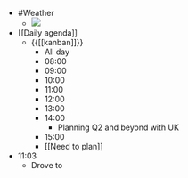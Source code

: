 - #Weather
    - ![](https://firebasestorage.googleapis.com/v0/b/firescript-577a2.appspot.com/o/imgs%2Fapp%2FDavidsroam%2FKtS_G2uaBt.png?alt=media&token=1d426c45-fd76-4ca1-bd09-b8a6d69145dc)
- [[Daily agenda]]
    - {{[[kanban]]}}
        - All day
        - 08:00
        - 09:00
        - 10:00
        - 11:00
        - 12:00
        - 13:00
        - 14:00
            - Planning Q2 and beyond with UK
        - 15:00
        - [[Need to plan]]
- 11:03
    - Drove to 
